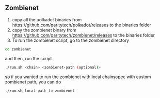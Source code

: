 ## Zombienet
1. copy all the polkadot binaries from https://github.com/paritytech/polkadot/releases to the binaries folder
2. copy the zombienet binary from https://github.com/paritytech/zombienet/releases to the binaries folder
3. To run the zombienet script, go to the zombienet directory

```bash
cd zombienet
```

and then, run the script
```bash
./run.sh <chain> <zombienet-path (optional)>
```

so if you wanted to run the zombienet with local chainsopec with custom zombienet path, you can do
```bash
./run.sh local path-to-zombienet
```